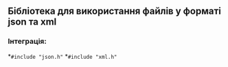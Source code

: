 ## Бібліотека для використання файлів у форматі json та xml
### Інтеграція:
*```#include "json.h"```
*```#include "xml.h"```

